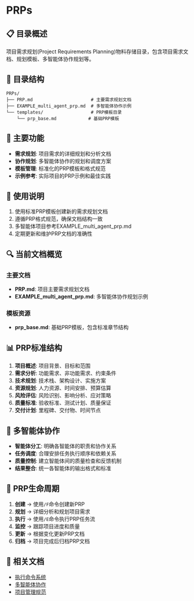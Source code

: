 # PRPs

## 📋 目录概述
项目需求规划(Project Requirements Planning)物料存储目录，包含项目需求文档、规划模板、多智能体协作规划等。

## 📁 目录结构
```
PRPs/
├── PRP.md                      # 主要需求规划文档
├── EXAMPLE_multi_agent_prp.md  # 多智能体协作示例
└── templates/                  # PRP模板目录
    └── prp_base.md            # 基础PRP模板
```

## 🎯 主要功能
- **需求规划**: 项目需求的详细规划和分析文档
- **协作规划**: 多智能体协作的规划和调度方案
- **模板管理**: 标准化的PRP模板和格式规范
- **示例参考**: 实际项目的PRP示例和最佳实践

## 📝 使用说明
1. 使用标准PRP模板创建新的需求规划文档
2. 遵循PRP格式规范，确保文档结构一致
3. 多智能体项目参考EXAMPLE_multi_agent_prp.md
4. 定期更新和维护PRP文档的准确性

## 🔍 当前文档概览
### 主要文档
- **PRP.md**: 项目主要需求规划文档
- **EXAMPLE_multi_agent_prp.md**: 多智能体协作规划示例

### 模板资源
- **prp_base.md**: 基础PRP模板，包含标准章节结构

## 📊 PRP标准结构
1. **项目概述**: 项目背景、目标和范围
2. **需求分析**: 功能需求、非功能需求、约束条件
3. **技术规划**: 技术栈、架构设计、实施方案
4. **资源规划**: 人力资源、时间安排、预算估算
5. **风险评估**: 风险识别、影响分析、应对策略
6. **质量标准**: 验收标准、测试计划、质量保证
7. **交付计划**: 里程碑、交付物、时间节点

## 🤖 多智能体协作
- **智能体分工**: 明确各智能体的职责和协作关系
- **任务调度**: 合理安排任务执行顺序和依赖关系
- **质量控制**: 建立智能体间的质量检查和反馈机制
- **结果整合**: 统一各智能体的输出格式和标准

## 🔄 PRP生命周期
1. **创建** → 使用`/F`命令创建新PRP
2. **规划** → 详细分析和规划项目需求
3. **执行** → 使用`/E`命令执行PRP任务流
4. **监控** → 跟踪项目进度和质量
5. **更新** → 根据变化更新PRP文档
6. **归档** → 项目完成后归档PRP文档

## 🔗 相关文档
- [执行命令系统](../.claude/commands/execution/)
- [多智能体协作](../.claude/agents/)
- [项目管理规范](../CLAUDE.md)
